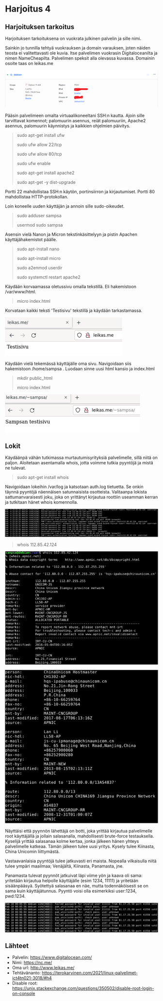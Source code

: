 # Harjoitus 4

## Harjoituksen tarkoitus

Harjoituksen tarkoituksena on vuokrata julkinen palvelin ja sille nimi.

Sainkin jo tunnilla tehtyä vuokrauksen ja domain varauksen, joten näiden teosta ei valitettavasti ole kuvia. Itse palvelimen vuokrasin Digitaloceanilta ja nimen NameCheapilta. Palvelimen speksit alla olevassa kuvassa. Domainin osoite taas on leikas.me 

![Image](/palvelin/palvelin.png "default")

Pääsin palvelimeen omalta virtuaalikoneeltani SSH:n kautta. Ajoin sille tarvittavat komennot; palomuurin asennus, reiät palomuuriin, Apache2 asennus, palomuurin käynnistys ja kaikkien ohjelmien päivitys.

>sudo apt-get install ufw
>
>sudo ufw allow 22/tcp
>
>sudo ufw allow 80/tcp
>
>sudo ufw enable
>
>sudo apt-get install apache2
>
>sudo apt-get -y dist-upgrade

Portti 22 mahdollistaa SSH:n käytön, portinsiirron ja kirjautumiset. Portti 80 mahdollistaa HTTP-protokollan. 

Loin koneelle uuden käyttäjän ja annoin sille sudo-oikeudet.

>sudo adduser sampsa
>
>usermod sudo sampsa

Asensin vielä Nanon ja Micron tekstinkäsittelyyn ja pistin Apachen käyttäjähakemistot päälle.

>sudo apt-install nano
>
>sudo apt-install micro
>
>sudo a2enmod userdir
>
>sudo systemctl restart apache2

Käydään korvaamassa oletussivu omalla tekstillä. Eli hakemistoon /var/www/html.

>micro index.html

Korvataan kaikki teksti 'Testisivu' tekstillä ja käydään tarkastamassa.

![Image](/palvelin/testisivu.png "default")

Käydään vielä tekemässä käyttäjälle oma sivu. Navigoidaan siis hakemistoon /home/sampsa . Luodaan sinne uusi html kansio ja index.html

>mkdir public_html
>
>micro index.html

![Image](/palvelin/kayttajansivu.png "default")


## Lokit

Käydäänpä vähän tutkimassa murtautumisyrityksiä palvelimelle, sillä niitä on paljon. Aloitetaan asentamalla whois, jotta voimme tutkia pyyntöjä ja mistä ne tulevat.

>sudo apt-get install whois
>

Navigoidaan lokeihin /var/log ja katsotaan auth.log tietuetta. Se onkin täynnä pyyntöjä näennäisen satunnaisista osotteista. Valitaanpa lokista sattumanvaraisesti joku, joka on yrittänyt kirjautua roottiin useamman kerran ja tutkitaan hänet whois komennolla.

![Image](/palvelin/attacker.png "default")

>whois 112.85.42.124

![Image](/palvelin/attacker1.png "default")

![Image](/palvelin/attacker2.png "default")

Näyttäisi että pyynnön lähettäjä on botti, joka yrittää kirjautua palvelimelle root käyttäjällä ja jollain salasanalla, mahdollisesti brute-force testauksella. Kyselijä yrittää salasanaa kolme kertaa, jonka jälkeen hänen yhteys palvelimelle katkeaa. Tämän jälkeen tulee uusi yritys. Kysely tulee Kiinasta, China Unicomin liittymästä. 

Vastaavanlaisia pyyntöjä tulee jatkuvasti eri maista. Nopealla vilkaisulla niitä tulee ympäri maailmaa; Venäjältä, Kiinasta, Panamasta, jne.

Panamasta tulevat pyynnöt jatkuivat läpi viime yön ja kaava oli sama: yritetään kirjautua helpolle käyttäjälle (esim 1234, 11111) ja yritetään sisäänpääsyä. Syötettyä salasanaa en näe, mutta todennäköisesti se on sama kuin käyttäjätunnus. Pyyntö voisi olla esimerkiksi user:1234, pwd:1234. 

![Image](/palvelin/attacker3.png "default")


## 


## Lähteet

* Palvelin: https://www.digitalocean.com/
* Nimi: https://nc.me/
* Oma url: http://www.leikas.me/ 
* Tehtävänanto: https://terokarvinen.com/2021/linux-palvelimet-ict4tn021-3018/#h4
* Disable root: https://unix.stackexchange.com/questions/350502/disable-root-login-on-console
